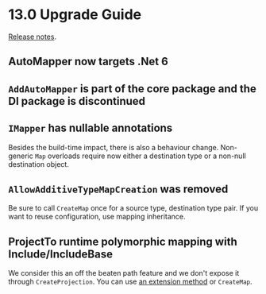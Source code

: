# 13.0 Upgrade Guide

[Release notes](https://github.com/AutoMapper/AutoMapper/releases/tag/v13.0.0).

## AutoMapper now targets .Net 6

## `AddAutoMapper` is part of the core package and the DI package is discontinued

## `IMapper` has nullable annotations

Besides the build-time impact, there is also a behaviour change. Non-generic `Map` overloads require now either a destination type or a non-null destination object.

## `AllowAdditiveTypeMapCreation` was removed

Be sure to call `CreateMap` once for a source type, destination type pair. If you want to reuse configuration, use mapping inheritance.

## ProjectTo runtime polymorphic mapping with Include/IncludeBase

We consider this an off the beaten path feature and we don't expose it through `CreateProjection`. You can use [an extension method](https://github.com/AutoMapper/AutoMapper/search?l=C%23&q=Advanced) or `CreateMap`.